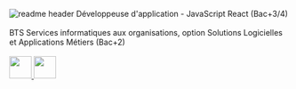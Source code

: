 ![readme header](https://drive.google.com/file/d/1ezq907ap-deaGGiyGaC06az6bNHQgGoQ/view?usp=sharing)
Développeuse d'application - JavaScript React (Bac+3/4)<br><br>
BTS Services informatiques aux organisations, option Solutions Logicielles et Applications Métiers (Bac+2) <br><br>
<a href="https://www.linkedin.com/in/segoleneganzin/" > <img src="https://encrypted-tbn0.gstatic.com/images?q=tbn:ANd9GcSN0osVQcblBhUadmcs7iFmZXdRR7iNA8QWJA&usqp=CAU" style="width:40px; height:40px"  /> </a>
<a href="https://codepen.io/segoleneGz" > <img src="https://cdn-icons-png.flaticon.com/512/1377/1377243.png" style="width:40px; height:40px"  /> </a>
